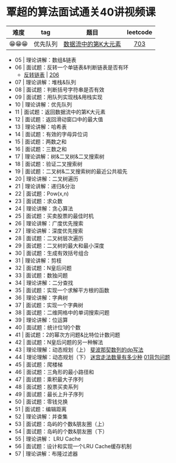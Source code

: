 # 覃超的算法面试通关40讲视频课

| 难度 | tag | 题目 | leetcode |
| :--: | :--: | :--: | :--: |
| 😁😁😁| 优先队列 | [数据流中的第K大元素](./t703.js) | [703](https://leetcode-cn.com/problems/kth-largest-element-in-a-stream/) |

+ 05 | 理论讲解：数组&链表
+ 06 | 面试题：反转一个单链表&判断链表是否有环
  - [反转链表](../leetCode/206_reverse-linked-list.js) | [206](https://leetcode-cn.com/problems/reverse-linked-list/)
+ 07 | 理论讲解：堆栈&队列
+ 08 | 面试题：判断括号字符串是否有效
+ 09 | 面试题：用队列实现栈&用栈实现
+ 10 | 理论讲解：优先队列
+ 11 | 面试题：返回数据流中的第K大元素
+ 12 | 面试题：返回滑动窗口中的最大值
+ 13 | 理论讲解：哈希表
+ 14 | 面试题：有效的字母异位词
+ 15 | 面试题：两数之和
+ 16 | 面试题：三数之和
+ 17 | 理论讲解：树&二叉树&二叉搜索树
+ 18 | 面试题：验证二叉搜索树
+ 19 | 面试题：二叉树&二叉搜索树的最近公共祖先
+ 20 | 理论讲解：二叉树遍历
+ 21 | 理论讲解：递归&分治
+ 22 | 面试题：Pow(x,n)
+ 23 | 面试题：求众数
+ 24 | 理论讲解：贪心算法
+ 25 | 面试题：买卖股票的最佳时机
+ 26 | 理论讲解：广度优先搜索
+ 27 | 理论讲解：深度优先搜索
+ 28 | 面试题：二叉树层次遍历
+ 29 | 面试题：二叉树的最大和最小深度
+ 30 | 面试题：生成有效括号组合
+ 31 | 理论讲解：剪枝
+ 32 | 面试题：N皇后问题
+ 33 | 面试题：数独问题
+ 34 | 理论讲解：二分查找
+ 35 | 面试题：实现一个求解平方根的函数
+ 36 | 理论讲解：字典树
+ 37 | 面试题：实现一个字典树
+ 38 | 面试题：二维网格中的单词搜索问题
+ 39 | 理论讲解：位运算
+ 40 | 面试题：统计位1的个数
+ 41 | 面试题：2的幂次方问题&比特位计数问题
+ 42 | 面试题：N皇后问题的另一种解法
+ 43 | 理论理解：动态规划（上） [斐波那契数列的dp写法](./dp/43_fib.js)
+ 44 | 理论理解：动态规划（下） [迷宫走法数量有多少种](./dp/44_migong.js) [01背包问题](./dp/knapsack.js)
+ 45 | 面试题：爬楼梯
+ 46 | 面试题：三角形的最小路径和
+ 47 | 面试题：乘积最大子序列
+ 48 | 面试题：股票买卖系列
+ 49 | 面试题：最长上升子序列
+ 50 | 面试题：零钱兑换
+ 51 | 面试题：编辑距离
+ 52 | 理论讲解：并查集
+ 53 | 面试题：岛屿的个数&朋友圈（上）
+ 54 | 面试题：岛屿的个数&朋友圈（下）
+ 55 | 理论讲解： LRU Cache
+ 56 | 面试题：设计和实现一个LRU Cache缓存机制
+ 57 | 理论讲解：布隆过滤器
